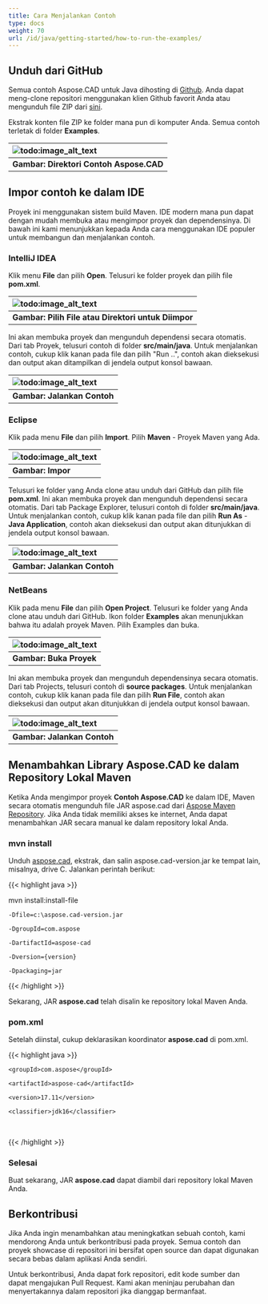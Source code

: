 ```yaml
---
title: Cara Menjalankan Contoh
type: docs
weight: 70
url: /id/java/getting-started/how-to-run-the-examples/
---
```


## **Unduh dari GitHub**

Semua contoh Aspose.CAD untuk Java dihosting di [Github](https://github.com/aspose-cad/Aspose.CAD-for-Java). Anda dapat meng-clone repositori menggunakan klien Github favorit Anda atau mengunduh file ZIP dari [sini](https://github.com/aspose-cad/Aspose.CAD-for-Java/archive/master.zip).

Ekstrak konten file ZIP ke folder mana pun di komputer Anda. Semua contoh terletak di folder **Examples**.

|![todo:image_alt_text](https://i.imgur.com/7WsFK0M.png)|
| :- |
|**Gambar: Direktori Contoh Aspose.CAD**|

## **Impor contoh ke dalam IDE**

Proyek ini menggunakan sistem build Maven. IDE modern mana pun dapat dengan mudah membuka atau mengimpor proyek dan dependensinya. Di bawah ini kami menunjukkan kepada Anda cara menggunakan IDE populer untuk membangun dan menjalankan contoh.

### **IntelliJ IDEA**

Klik menu **File** dan pilih **Open**. Telusuri ke folder proyek dan pilih file **pom.xml**.

|![todo:image_alt_text](https://i.imgur.com/nPfCrsR.png)|
| :- |
|**Gambar: Pilih File atau Direktori untuk Diimpor**|
Ini akan membuka proyek dan mengunduh dependensi secara otomatis. Dari tab Proyek, telusuri contoh di folder **src/main/java**. Untuk menjalankan contoh, cukup klik kanan pada file dan pilih "Run ..", contoh akan dieksekusi dan output akan ditampilkan di jendela output konsol bawaan.

|![todo:image_alt_text](https://i.imgur.com/nMaSTiG.png)|
| :- |
|**Gambar: Jalankan Contoh**|

### **Eclipse**

Klik pada menu **File** dan pilih **Import**. Pilih **Maven** - Proyek Maven yang Ada.

|![todo:image_alt_text](https://i.imgur.com/Ca0cHFr.png)|
| :- |
|**Gambar: Impor**|
Telusuri ke folder yang Anda clone atau unduh dari GitHub dan pilih file **pom.xml**. Ini akan membuka proyek dan mengunduh dependensi secara otomatis. Dari tab Package Explorer, telusuri contoh di folder **src/main/java**. Untuk menjalankan contoh, cukup klik kanan pada file dan pilih **Run As** - **Java Application**, contoh akan dieksekusi dan output akan ditunjukkan di jendela output konsol bawaan.

|![todo:image_alt_text](https://i.imgur.com/7WsFK0M.png)|
| :- |
|**Gambar: Jalankan Contoh**|

### **NetBeans**

Klik pada menu **File** dan pilih **Open Project**. Telusuri ke folder yang Anda clone atau unduh dari GitHub. Ikon folder **Examples** akan menunjukkan bahwa itu adalah proyek Maven. Pilih Examples dan buka.

|![todo:image_alt_text](https://i.imgur.com/KOcP5Z2.png)|
| :- |
|**Gambar: Buka Proyek**|
Ini akan membuka proyek dan mengunduh dependensinya secara otomatis. Dari tab Projects, telusuri contoh di **source packages**. Untuk menjalankan contoh, cukup klik kanan pada file dan pilih **Run File**, contoh akan dieksekusi dan output akan ditunjukkan di jendela output konsol bawaan.

|![todo:image_alt_text](https://i.imgur.com/VUUU4BD.png)|
| :- |
|**Gambar: Jalankan Contoh**|

## **Menambahkan Library Aspose.CAD ke dalam Repository Lokal Maven**

Ketika Anda mengimpor proyek **Contoh Aspose.CAD** ke dalam IDE, Maven secara otomatis mengunduh file JAR aspose.cad dari [Aspose Maven Repository](https://releases.aspose.com/java/repo/). Jika Anda tidak memiliki akses ke internet, Anda dapat menambahkan JAR secara manual ke dalam repository lokal Anda.

### **mvn install**

Unduh [aspose.cad](https://releases.aspose.com/java/repo/com/aspose/aspose-cad/), ekstrak, dan salin aspose.cad-version.jar ke tempat lain, misalnya, drive C. Jalankan perintah berikut:

{{< highlight java >}}

 mvn install:install-file

    -Dfile=c:\aspose.cad-version.jar

    -DgroupId=com.aspose

    -DartifactId=aspose-cad

    -Dversion={version}

    -Dpackaging=jar

{{< /highlight >}}

Sekarang, JAR **aspose.cad** telah disalin ke repository lokal Maven Anda.

### **pom.xml**

Setelah diinstal, cukup deklarasikan koordinator **aspose.cad** di pom.xml.

{{< highlight java >}}

 <dependency>

    <groupId>com.aspose</groupId>

    <artifactId>aspose-cad</artifactId>

    <version>17.11</version>

    <classifier>jdk16</classifier>

 </dependency>

{{< /highlight >}}

### **Selesai**

Buat sekarang, JAR **aspose.cad** dapat diambil dari repository lokal Maven Anda.

## **Berkontribusi**

Jika Anda ingin menambahkan atau meningkatkan sebuah contoh, kami mendorong Anda untuk berkontribusi pada proyek. Semua contoh dan proyek showcase di repositori ini bersifat open source dan dapat digunakan secara bebas dalam aplikasi Anda sendiri.

Untuk berkontribusi, Anda dapat fork repositori, edit kode sumber dan dapat mengajukan Pull Request. Kami akan meninjau perubahan dan menyertakannya dalam repositori jika dianggap bermanfaat.
